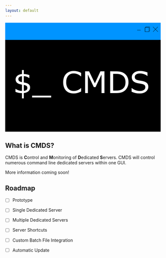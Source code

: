 ```yaml
---
layout: default
---
```


![Logo](cmds-w.png)

## What is CMDS?
CMDS is **C**ontrol and **M**onitoring of **D**edicated **S**ervers. CMDS will control numerous command line dedicated servers within one GUI.

More information coming soon!

## Roadmap
* [ ] Prototype
* [ ] Single Dedicated Server
* [ ] Multiple Dedicated Servers
* [ ] Server Shortcuts
* [ ] Custom Batch File Integration
* [ ] Automatic Update

